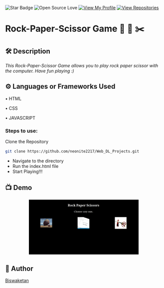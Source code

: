![Star Badge](https://img.shields.io/static/v1?label=%F0%9F%8C%9F&message=If%20Useful&style=style=flat&color=BC4E99)
![Open Source Love](https://badges.frapsoft.com/os/v1/open-source.svg?v=103)
[![View My Profile](https://img.shields.io/badge/View-My_Profile-green?logo=GitHub)](https://github.com/neonite2217)
[![View Repositories](https://img.shields.io/badge/View-My_Repositories-blue?logo=GitHub)](https://github.com/neonite2217?tab=repositories)

# Rock-Paper-Scissor Game 🗿 📜 ✂️

## 🛠️ Description
*This Rock-Paper-Scissor Game allows you to play rock paper scissor with the computer. Have fun playing :)*

## ⚙️ Languages or Frameworks Used

• HTML

• CSS

• JAVASCRIPT


### Steps to use: 

Clone the Repository

```sh
git clone https://github.com/neonite2217/Web_DL_Projects.git
```

- Navigate to the directory
- Run the index.html file
- Start Playing!!!

## 📺 Demo
<p align="center">
<img src="images/image.png" width=70% height=70%>

## 🤖 Author
[Biswaketan](https://github.com/neonite2217/)
